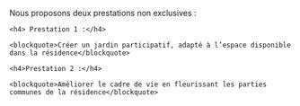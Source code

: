 Nous proposons deux prestations non exclusives :

<div class="col-xs-12 col-sm-6">

	<h4> Prestation 1 :</h4>
	
	<blockquote>Créer un jardin participatif, adapté à l’espace disponible dans la résidence</blockquote>

</div>

<div class="col-xs-12 col-sm-6">

	<h4>Prestation 2 :</h4>
	
	<blockquote>Améliorer le cadre de vie en fleurissant les parties communes de la résidence</blockquote>

</div>